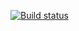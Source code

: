 [![Build status](https://ci.appveyor.com/api/projects/status/0dultl5eph07u55e?svg=true)](https://ci.appveyor.com/project/nionka/ajs-typescript)
